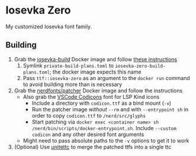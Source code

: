 # Iosevka Zero

My customized Iosevka font family.

## Building

1. Grab the [iosevka-build][1] Docker image and follow [these instructions][2]
    1. Symlink `private-build-plans.toml` to `iosevka-zero-build-plans.toml`;
      the docker image expects this name
    2. Pass `ttf::iosevka-zero` as an argument to the `docker run` command to
       avoid building more than is necessary
2. Grab the [nerdfonts/patcher][3] Docker image and follow the instructions
    - Also grab the [VSCode Codicons][4] font for LSP Kind icons
        - Include a directory with `codicon.ttf` as a bind mount (`-v`)
        - Run the patcher image *without* `--rm` and with `--entrypoint sh` in order to copy `codicon.ttf` to
          `/nerd/src/glyphs`
        - Start patching via `docker exec <container name> sh /nerd/bin/scripts/docker-entrypoint.sh`. Include
          `--custom codicon` and any other desired font arguments
    - Might need to pass absolute paths to the `-v` options to get it to work
3. (Optional) Use [unitettc][5] to merge the patched ttfs into a single ttc


[1]: https://github.com/avivace/fonts-iosevka
[2]: https://github.com/be5invis/Iosevka#using-a-docker-container
[3]: https://github.com/ryanoasis/nerd-fonts/#font-patcher
[4]: https://github.com/microsoft/vscode-codicons/blob/main/dist/codicon.ttf
[5]: http://yozvox.web.fc2.com/556E697465545443.html
